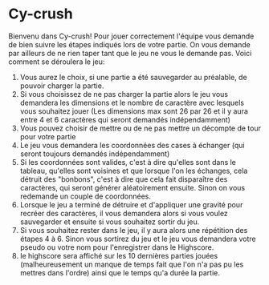 # Cy-crush

Bienvenu dans Cy-crush!
Pour jouer correctement l'équipe vous demande de bien suivre les étapes indiqués lors de votre partie.
On vous demande par ailleurs de ne rien taper tant que le jeu ne vous le demande pas.
Voici comment se déroulera le jeu:
1) Vous aurez le choix, si une partie a été sauvegarder au préalable, de pouvoir charger la partie.
2) Si vous choisissez de ne pas charger la partie alors le jeu vous demandera les dimensions et le nombre de caractère avec lesquels vous souhaitez jouer (Les dimensions max sont 26 par 26 et il y aura entre 4 et 6 caractères qui seront demandés indépendamment)
3) Vous pouvez choisir de mettre ou de ne pas mettre un décompte de tour pour votre partie
4) Le jeu vous demandera les coordonnées des cases à échanger (qui seront toujours demandés indépendamment)
5) Si les coordonnées sont valides, c'est à dire qu'elles sont dans le tableau, qu'elles sont voisines et que lorsque l'on les échanges, cela détruit des "bonbons", c'est à dire que cela fait disparaître des caractères, qui seront générer aléatoirement ensuite. Sinon on vous redemande un couple de coordonnées.
6) Lorsque le jeu a terminé de détruire et d'appliquer une gravité pour recréer des caractères, il vous demandera alors si vous voulez sauvegarder et ensuite si vous souhaitez sortir du jeu.
7) Si vous souhaitez rester dans le jeu, il y aura alors une répétition des étapes 4 à 6. Sinon vous sortirez du jeu et le jeu vous demandera votre pseudo ou votre nom pour l'enregistrer dans le Highscore.
8) le highscore sera affiché sur les 10 dernières parties jouées (malheureusement un manque de temps fait que l'on n'a pas pu les mettres dans l'ordre) ainsi que le temps qu'a durée la partie. 
